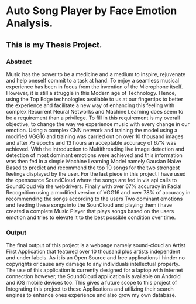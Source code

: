 # Auto Song Player by Face Emotion Analysis.

## This is my Thesis Project.

### Abstract
Music has the power to be a medicine and a medium to inspire, rejuvenate and help oneself commit to a task at hand. To enjoy a seamless musical experience has been in focus from the invention of the Microphone itself. However, it is still a struggle in this Modern age of Technology. Hence, using the Top Edge technologies available to us at our fingertips to better the experience and facilitate a new way of enhancing this feeling with complex Recurrent Neural Networks and Machine Learning does seem to be a requirement than a privilege.
To fill in this requirement is my overall objective, to change the way we experience music with every change in our emotion. Using a complex CNN network and training the model using a modified VGG16 and training was carried out on over 10 thousand images and after 75 epochs and 13 hours an acceptable accuracy of 67% was achieved. With the introduction to Multithreading live image detection and detection of most dominant emotions were achieved and this information was then fed in a simple Machine Learning Model namely Gausian Naive Based to predict and recommend the top 10 songs for the two strongest feelings displayed by the user. For the last piece in this project I have used the opensource SoundCloud where the songs are fed in via api calls to SoundCloud via the webdrivers.
Finally with over 67% accuracy in Facial Recognition using a modified version of VGG16 and over 78% of accuracy in recommending the songs according to the users Two dominant emotions and feeding these songs into the SounCloud and playing them i have created a complete Music Player that plays songs based on the users emotion and tries to elevate it to the best possible condition over time.

### Output
The final output of this project is a webpage namely sound-cloud an Artist First Application that featured over 10 thousand plus artists independent and under labels. As it is an Open Source and free applications i hinder no copyrights or cause any damage to any individuals intellectual property. The use of this application is currently designed for a laptop with internet connection however, the SoundCloud application is available on Android and iOS mobile devices too. This gives a future scope to this project of Integrating this project to these Applications and utilizing their search engines to enhance ones experience and also grow my own database.